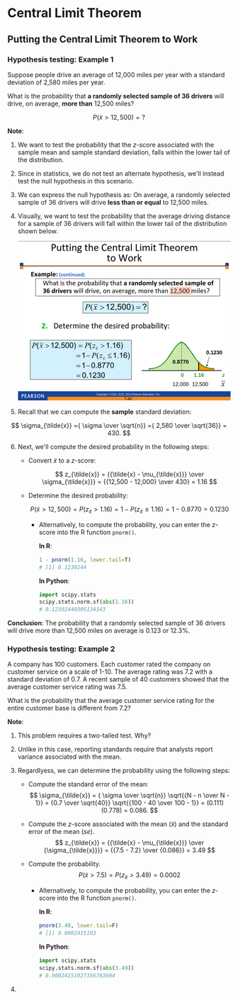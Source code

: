 # Central Limit Theorem
## Putting the Central Limit Theorem to Work
### Hypothesis testing: Example 1
Suppose people drive an average of 12,000 miles per year with a standard deviation of 2,580 miles per year.

What is the probability that **a randomly selected sample of 36 drivers** will drive, on average, **more than** 12,500 miles?

$$
P(\tilde{x} > 12,500) = ?
$$

**Note**:
1. We want to test the probability that the $z$-score associated with the sample mean and sample standard deviation, falls within the lower tail of the distribution. 
2. Since in statistics, we do not test an alternate hypothesis, we'll instead test the null hypothesis in this scenario. 
3. We can express the null hypothesis as: On average, a randomly selected sample of 36 drivers will drive **less than or equal** to 12,500 miles.
4. Visually, we want to test the probability that the average driving distance for a sample of 36 drivers will fall within the lower tail of the distribution shown below. 

    ![Distribution for a sample of 36 drivers](./images/Screenshot%202023-07-06%20at%2023-25-37%20Chapter%207%20-%20dbs3e_ppt_ch07.pdf.png)


5. Recall that we can compute the **sample** standard deviation:

$$
\sigma_{\tilde{x}} ={ \sigma \over \sqrt{n}} ={ 2,580 \over \sqrt{36}} = 430.
$$

6. Next, we'll compute the desired probability in the following steps:

   - Convert $\tilde{x}$ to a $z$-score:

        $$
        z_{\tilde{x}} = {{\tilde{x} - \mu_{\tilde{x}}} \over \sigma_{\tilde{x}}} = {{12,500 - 12,000} \over 430} = 1.16
        $$

   - Determine the desired probability:

        $$
        P(\tilde{x} > 12,500) = P(z_{\tilde{x}} > 1.16) = 1 - P(z_{\tilde{x}} \leq 1.16) = 1 - 0.8770 = 0.1230
        $$

     - Alternatively, to compute the probability, you can enter the $z$-score into the R function `pnorm()`.

        **In R**:
        ```r
        1 - pnorm(1.16, lower.tail=T)
        # [1] 0.1230244
        ```

        **In Python**:
        ```python
        import scipy.stats
        scipy.stats.norm.sf(abs(1.16))
        # 0.12302440305134343
        ```

**Conclusion**: The probability that a randomly selected sample of 36 drivers will drive more than 12,500 miles on average is 0.123 or 12.3%.

### Hypothesis testing: Example 2
A company has 100 customers. Each customer rated the company on customer service on a scale of 1-10. The average rating was 7.2 with a standard deviation of 0.7. A recent sample of 40 customers showed that the average customer service rating was 7.5.

What is the probability that the average customer service
rating for the entire customer base is different from 7.2?

**Note**:
1. This problem requires a two-tailed test. Why?
2. Unlike in this case, reporting standards require that analysts report variance associated with the mean. 
3. Regardlyess, we can determine the probability using the following steps:
   - Compute the standard error of the mean:
      $$
      \sigma_{\tilde{x}} =  { \sigma \over \sqrt{n}} \sqrt{{N - n \over N - 1}} = {0.7 \over \sqrt{40}} \sqrt{{100 - 40 \over 100 - 1}} = (0.111)(0.778) = 0.086.
      $$   
   
   - Compute the $z$-score associated with the mean ($\tilde{x}$) and the standard error of the mean ($se$).
      $$
      z_{\tilde{x}} = {{\tilde{x} - \mu_{\tilde{x}}} \over {\sigma_{\tilde{x}}}} = {{7.5 - 7.2} \over {0.086}} = 3.49
      $$

   - Compute the probability.
      $$
      P(\tilde{x} > 7.5) = P(z_{\tilde{x}} > 3.49) = 0.0002
      $$
   
     - Alternatively, to compute the probability, you can enter the $z$-score into the R function `pnorm()`.

        **In R**:
        ```r
        pnorm(3.49, lower.tail=F)
        # [1] 0.0002415103
        ```

        **In Python**:
        ```python
        import scipy.stats
        scipy.stats.norm.sf(abs(3.49))
        # 0.00024151027356783604
        ```


4. 